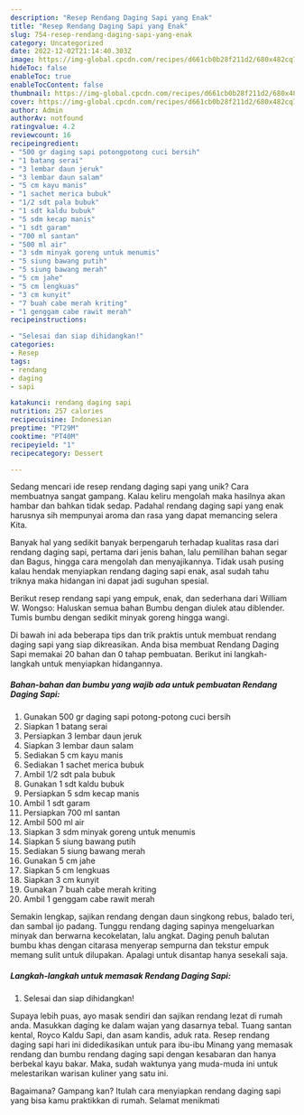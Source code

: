 ```yaml
---
description: "Resep Rendang Daging Sapi yang Enak"
title: "Resep Rendang Daging Sapi yang Enak"
slug: 754-resep-rendang-daging-sapi-yang-enak
category: Uncategorized
date: 2022-12-02T21:14:40.303Z
image: https://img-global.cpcdn.com/recipes/d661cb0b28f211d2/680x482cq70/rendang-daging-sapi-foto-resep-utama.jpg
hideToc: false
enableToc: true
enableTocContent: false
thumbnail: https://img-global.cpcdn.com/recipes/d661cb0b28f211d2/680x482cq70/rendang-daging-sapi-foto-resep-utama.jpg
cover: https://img-global.cpcdn.com/recipes/d661cb0b28f211d2/680x482cq70/rendang-daging-sapi-foto-resep-utama.jpg
author: Admin
authorAv: notfound
ratingvalue: 4.2
reviewcount: 16
recipeingredient:
- "500 gr daging sapi potongpotong cuci bersih"
- "1 batang serai"
- "3 lembar daun jeruk"
- "3 lembar daun salam"
- "5 cm kayu manis"
- "1 sachet merica bubuk"
- "1/2 sdt pala bubuk"
- "1 sdt kaldu bubuk"
- "5 sdm kecap manis"
- "1 sdt garam"
- "700 ml santan"
- "500 ml air"
- "3 sdm minyak goreng untuk menumis"
- "5 siung bawang putih"
- "5 siung bawang merah"
- "5 cm jahe"
- "5 cm lengkuas"
- "3 cm kunyit"
- "7 buah cabe merah kriting"
- "1 genggam cabe rawit merah"
recipeinstructions:

- "Selesai dan siap dihidangkan!"
categories:
- Resep
tags:
- rendang
- daging
- sapi

katakunci: rendang daging sapi 
nutrition: 257 calories
recipecuisine: Indonesian
preptime: "PT29M"
cooktime: "PT40M"
recipeyield: "1"
recipecategory: Dessert

---
```





Sedang mencari ide resep rendang daging sapi yang unik? Cara membuatnya sangat gampang. Kalau keliru mengolah maka hasilnya akan hambar dan bahkan tidak sedap. Padahal rendang daging sapi yang enak harusnya sih mempunyai aroma dan rasa yang dapat memancing selera Kita.





Banyak hal yang sedikit banyak berpengaruh terhadap kualitas rasa dari rendang daging sapi, pertama dari jenis bahan, lalu pemilihan bahan segar dan Bagus, hingga cara mengolah dan menyajikannya. Tidak usah pusing kalau hendak menyiapkan rendang daging sapi enak,      asal sudah tahu triknya maka hidangan ini dapat jadi suguhan spesial.














Berikut resep rendang sapi yang empuk, enak, dan sederhana dari William W. Wongso: Haluskan semua bahan Bumbu dengan diulek atau diblender. Tumis bumbu dengan sedikit minyak goreng hingga wangi.






Di bawah ini ada beberapa tips dan trik praktis untuk membuat rendang daging sapi yang siap dikreasikan. Anda bisa membuat Rendang Daging Sapi memakai 20 bahan dan 0 tahap pembuatan. Berikut ini langkah-langkah untuk menyiapkan hidangannya.

<!--inarticleads1-->

##### Bahan-bahan dan bumbu yang wajib ada untuk pembuatan Rendang Daging Sapi:

1. Gunakan 500 gr daging sapi potong-potong cuci bersih
1. Siapkan 1 batang serai
1. Persiapkan 3 lembar daun jeruk
1. Siapkan 3 lembar daun salam
1. Sediakan 5 cm kayu manis
1. Sediakan 1 sachet merica bubuk
1. Ambil 1/2 sdt pala bubuk
1. Gunakan 1 sdt kaldu bubuk
1. Persiapkan 5 sdm kecap manis
1. Ambil 1 sdt garam
1. Persiapkan 700 ml santan
1. Ambil 500 ml air
1. Siapkan 3 sdm minyak goreng untuk menumis
1. Siapkan 5 siung bawang putih
1. Sediakan 5 siung bawang merah
1. Gunakan 5 cm jahe
1. Siapkan 5 cm lengkuas
1. Siapkan 3 cm kunyit
1. Gunakan 7 buah cabe merah kriting
1. Ambil 1 genggam cabe rawit merah


Semakin lengkap, sajikan rendang dengan daun singkong rebus, balado teri, dan sambal ijo padang. Tunggu rendang daging sapinya mengeluarkan minyak dan berwarna kecokelatan, lalu angkat. Daging penuh balutan bumbu khas dengan citarasa menyerap sempurna dan tekstur empuk memang sulit untuk dilupakan. Apalagi untuk disantap hanya sesekali saja. 

<!--inarticleads2-->

##### Langkah-langkah untuk memasak Rendang Daging Sapi:


1. Selesai dan siap dihidangkan!

Supaya lebih puas, ayo masak sendiri dan sajikan rendang lezat di rumah anda. Masukkan daging ke dalam wajan yang dasarnya tebal. Tuang santan kental, Royco Kaldu Sapi, dan asam kandis, aduk rata. Resep rendang daging sapi hari ini didedikasikan untuk para ibu-ibu Minang yang memasak rendang dan bumbu rendang daging sapi dengan kesabaran dan hanya berbekal kayu bakar. Maka, sudah waktunya yang muda-muda ini untuk melestarikan warisan kuliner yang satu ini. 

Bagaimana? Gampang kan? Itulah cara menyiapkan rendang daging sapi yang bisa kamu praktikkan di rumah. Selamat menikmati
